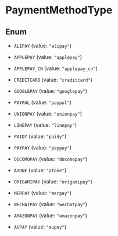 

# PaymentMethodType

## Enum


* `ALIPAY` (value: `"alipay"`)

* `APPLEPAY` (value: `"applepay"`)

* `APPLEPAY_CN` (value: `"applepay_cn"`)

* `CREDITCARD` (value: `"creditcard"`)

* `GOOGLEPAY` (value: `"googlepay"`)

* `PAYPAL` (value: `"paypal"`)

* `UNIONPAY` (value: `"unionpay"`)

* `LINEPAY` (value: `"linepay"`)

* `PAIDY` (value: `"paidy"`)

* `PAYPAY` (value: `"paypay"`)

* `DOCOMOPAY` (value: `"docomopay"`)

* `ATONE` (value: `"atone"`)

* `ORIGAMIPAY` (value: `"origamipay"`)

* `MERPAY` (value: `"merpay"`)

* `WECHATPAY` (value: `"wechatpay"`)

* `AMAZONPAY` (value: `"amazonpay"`)

* `AUPAY` (value: `"aupay"`)



